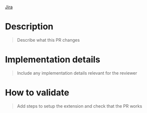 [Jira](https://circleci.atlassian.net/browse/XXXX-1234)

# Description

> Describe what this PR changes

# Implementation details

> Include any implementation details relevant for the reviewer

# How to validate

> Add steps to setup the extension and check that the PR works

